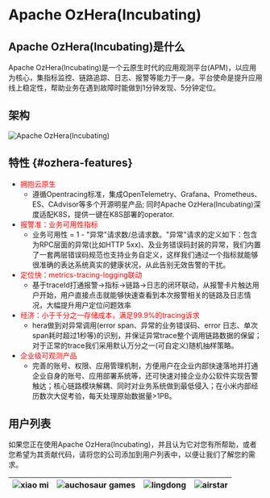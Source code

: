 # Apache OzHera(Incubating)

## Apache OzHera(Incubating)是什么

Apache OzHera(Incubating)是一个云原生时代的应用观测平台(APM)，以应用为核心，集指标监控、链路追踪、日志、报警等能力于一身。平台使命是提升应用线上稳定性，帮助业务在遇到故障时能做到1分钟发现、5分钟定位。

## 架构

![Apache OzHera(Incubating)](/images/architecture.png)

## 特性 {#ozhera-features}

- <font color="red">拥抱云原生</font>
  - 遵循Opentracing标准，集成OpenTelemetry、Grafana、Prometheus、ES、CAdvisor等多个开源明星产品; 同时Apache OzHera(Incubating)深度适配K8S，提供一键在K8S部署的operator.
- <font color="red">报警准：业务可用性指标</font>
  - 业务可用性 = 1 - "异常"请求数/总请求数。"异常"请求的定义如下：包含为RPC层面的异常(比如HTTP 5xx)、及业务错误码封装的异常，我们内置了一套两层错误码规范也支持业务自定义，这样我们通过一个指标就能够很准确的表达系统真实的健康状况，从此告别无效告警的干扰。
- <font color="red">定位快：metrics-tracing-logging联动</font>
  - 基于traceId打通报警->指标->链路->日志的闭环联动，从报警卡片触达用户开始，用户直接点击就能够快速查看到本次报警相关的链路及日志情况，大幅提升用户定位问题效率
- <font color="red">经济：小于千分之一存储成本，满足99.9%的tracing诉求</font>
  - hera做到对异常调用(error span、异常的业务错误码、error 日志、单次span耗时超过1秒等)的识别，并保证异常trace整个调用链路数据的保留；对于正常的trace我们采用默认万分之一(可自定义)随机抽样策略。
- <font color="red">企业级可观测产品</font>
  - 完善的账号、权限、应用管理机制，方便用户在企业内部快速落地并打通企业自身的账号、应用部署系统等，还可快速对接企业办公软件实现告警触达；核心链路模块解耦、同时对业务系统做到最低侵入；在小米内部经历数次大促考验，每天处理原始数据量>1PB。


## 用户列表

如果您正在使用Apache OzHera(Incubating)，并且认为它对您有所帮助，或者您希望为其贡献代码，请将您的公司添加到用户列表中，以便让我们了解您的需求。

|![xiao mi](/images/userlist/mi.png)|![auchosaur games](/images/userlist/auchosaur_games.png)|![lingdong](/images/userlist/lingdong.png)|![airstar](/images/userlist/airstar.png)|
| :---: | :---: | :---: | :---: |
